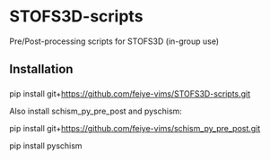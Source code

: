 # STOFS3D-scripts
Pre/Post-processing scripts for STOFS3D (in-group use)

## Installation
### 
pip install git+https://github.com/feiye-vims/STOFS3D-scripts.git

Also install schism_py_pre_post and pyschism:

pip install git+https://github.com/feiye-vims/schism_py_pre_post.git

pip install pyschism



